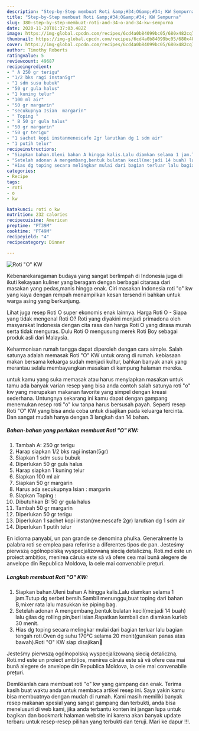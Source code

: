 ```yaml
---
description: "Step-by-Step membuat Roti &amp;#34;O&amp;#34; KW Sempurna"
title: "Step-by-Step membuat Roti &amp;#34;O&amp;#34; KW Sempurna"
slug: 380-step-by-step-membuat-roti-and-34-o-and-34-kw-sempurna
date: 2020-11-20T01:37:03.482Z
image: https://img-global.cpcdn.com/recipes/6cd4a0b84099bc05/680x482cq70/roti-o-kw-foto-resep-utama.jpg
thumbnail: https://img-global.cpcdn.com/recipes/6cd4a0b84099bc05/680x482cq70/roti-o-kw-foto-resep-utama.jpg
cover: https://img-global.cpcdn.com/recipes/6cd4a0b84099bc05/680x482cq70/roti-o-kw-foto-resep-utama.jpg
author: Timothy Roberts
ratingvalue: 5
reviewcount: 49687
recipeingredient:
- " A 250 gr terigu"
- "1/2 bks ragi instan5gr"
- "1 sdm susu bubuk"
- "50 gr gula halus"
- "1 kuning telur"
- "100 ml air"
- "50 gr margarin"
- "secukupnya Isian  margarin"
- " Toping "
- " B 50 gr gula halus"
- "50 gr margarin"
- "50 gr terigu"
- "1 sachet kopi instanmenescafe 2gr larutkan dg 1 sdm air"
- "1 putih telur"
recipeinstructions:
- "Siapkan bahan.Uleni bahan A hingga kalis.Lalu diamkan selama 1 jam.Tutup dg serbet bersih.Sambil menunggu,buat toping dari bahan B,mixer rata lalu masukkan ke piping bag."
- "Setelah adonan A mengembang,bentuk bulatan kecil(me:jadi 14 buah) lalu gilas dg rolling pin,beri isian.Rapatkan kembali dan diamkan kurleb 30 menit."
- "Hias dg toping secara melingkar mulai dari bagian terluar lalu bagian tengah roti.Oven dg suhu 170°C selama 20 menit(gunakan panas atas bawah).Roti &#34;O&#34; KW siap disajikan🤗"
categories:
- Recipe
tags:
- roti
- o
- kw

katakunci: roti o kw 
nutrition: 232 calories
recipecuisine: American
preptime: "PT39M"
cooktime: "PT49M"
recipeyield: "4"
recipecategory: Dinner

---
```



![Roti &#34;O&#34; KW](https://img-global.cpcdn.com/recipes/6cd4a0b84099bc05/680x482cq70/roti-o-kw-foto-resep-utama.jpg)

Kebenarekaragaman budaya yang sangat berlimpah di Indonesia juga di ikuti kekayaan kuliner yang beragam dengan berbagai citarasa dari masakan yang pedas,manis hingga enak. Ciri masakan Indonesia roti &#34;o&#34; kw yang kaya dengan rempah menampilkan kesan tersendiri bahkan untuk warga asing yang berkunjung.


Lihat juga resep Roti O super ekonomis enak lainnya. Harga Roti O - Siapa yang tidak mengenal Roti O? Roti yang diyakini menjadi primadona oleh masyarakat Indonesia dengan cita rasa dan harga Roti O yang dirasa murah serta tidak menguras. Dulu Roti O mengusung merek Roti Boy sebagai produk asli dari Malaysia.

Keharmonisan rumah tangga dapat diperoleh dengan cara simple. Salah satunya adalah memasak Roti &#34;O&#34; KW untuk orang di rumah. kebiasaan makan bersama keluarga sudah menjadi kultur, bahkan banyak anak yang merantau selalu membayangkan masakan di kampung halaman mereka.

untuk kamu yang suka memasak atau harus menyiapkan masakan untuk tamu ada banyak varian resep yang bisa anda contoh salah satunya roti &#34;o&#34; kw yang merupakan makanan favorite yang simpel dengan kreasi sederhana. Untungnya sekarang ini kamu dapat dengan gampang menemukan resep roti &#34;o&#34; kw tanpa harus bersusah payah.
Seperti resep Roti &#34;O&#34; KW yang bisa anda coba untuk disajikan pada keluarga tercinta. Dan sangat mudah hanya dengan 3 langkah dan 14 bahan.


<!--inarticleads1-->

##### Bahan-bahan yang perlukan membuat Roti &#34;O&#34; KW:

1. Tambah  A: 250 gr terigu
1. Harap siapkan 1/2 bks ragi instan(5gr)
1. Siapkan 1 sdm susu bubuk
1. Diperlukan 50 gr gula halus
1. Harap siapkan 1 kuning telur
1. Siapkan 100 ml air
1. Siapkan 50 gr margarin
1. Harus ada secukupnya Isian : margarin
1. Siapkan  Toping :
1. Dibutuhkan  B: 50 gr gula halus
1. Tambah 50 gr margarin
1. Diperlukan 50 gr terigu
1. Diperlukan 1 sachet kopi instan(me:nescafe 2gr) larutkan dg 1 sdm air
1. Diperlukan 1 putih telur


En idioma panyabí, un pan grande se denomina phulka. Generalmente la palabra roti se emplea para referirse a diferentes tipos de pan. Jesteśmy pierwszą ogólnopolską wyspecjalizowaną siecią detaliczną. Roti.md este un proiect ambițios, menirea căruia este să vă ofere cea mai bună alegere de anvelope din Republica Moldova, la cele mai convenabile prețuri. 

<!--inarticleads2-->

##### Langkah membuat  Roti &#34;O&#34; KW:

1. Siapkan bahan.Uleni bahan A hingga kalis.Lalu diamkan selama 1 jam.Tutup dg serbet bersih.Sambil menunggu,buat toping dari bahan B,mixer rata lalu masukkan ke piping bag.
1. Setelah adonan A mengembang,bentuk bulatan kecil(me:jadi 14 buah) lalu gilas dg rolling pin,beri isian.Rapatkan kembali dan diamkan kurleb 30 menit.
1. Hias dg toping secara melingkar mulai dari bagian terluar lalu bagian tengah roti.Oven dg suhu 170°C selama 20 menit(gunakan panas atas bawah).Roti &#34;O&#34; KW siap disajikan🤗


Jesteśmy pierwszą ogólnopolską wyspecjalizowaną siecią detaliczną. Roti.md este un proiect ambițios, menirea căruia este să vă ofere cea mai bună alegere de anvelope din Republica Moldova, la cele mai convenabile prețuri. 

Demikianlah cara membuat roti &#34;o&#34; kw yang gampang dan enak. Terima kasih buat waktu anda untuk membaca artikel resep ini. Saya yakin kamu bisa membuatnya dengan mudah di rumah. Kami masih memiliki banyak resep makanan spesial yang sangat gampang dan terbukti, anda bisa menelusuri di web kami, jika anda terbantu konten ini jangan lupa untuk bagikan dan bookmark halaman website ini karena akan banyak update terbaru untuk resep-resep pilihan yang terbukti dan teruji. Mari ke dapur !!!. 
